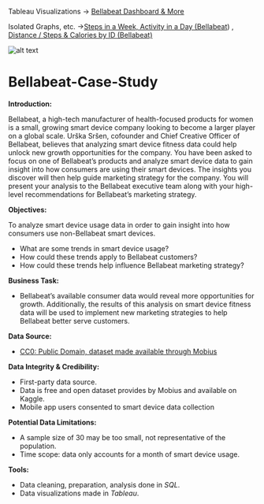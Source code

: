 Tableau Visualizations -> [Bellabeat Dashboard & More](https://public.tableau.com/app/profile/andy.zheng2905/viz/BellabeatDashboardMore/BellabeatDashboardMore-)

Isolated Graphs, etc. ->[Steps in a Week, Activity in a Day (Bellabeat](https://public.tableau.com/app/profile/andy.zheng2905/viz/StepsinaWeekActivityinaDayBellabeat/Bellabeat2)) , [Distance / Steps & Calories by ID (Bellabeat)](https://public.tableau.com/app/profile/andy.zheng2905/viz/DistanceStepsCaloriesbyIDBellabeat/TotalDistanceStepsCaloriesID)

![alt text](https://i.ebayimg.com/images/g/6o4AAOSwJ5RbHTum/s-l640.jpg)

# Bellabeat-Case-Study

**Introduction:**

Bellabeat, a high-tech manufacturer of health-focused products for women is a small, growing smart device company looking to become a larger player on a global scale. Urška Sršen, cofounder and Chief Creative Officer of Bellabeat, believes that analyzing smart device fitness data could help unlock new growth opportunities for the company. You have been asked to focus on one of Bellabeat’s products and analyze smart device data to gain insight into how consumers are using their smart devices. The insights you discover will then help guide marketing strategy for the company. You will present your analysis to the Bellabeat executive team along with your high-level recommendations for Bellabeat’s marketing strategy.

**Objectives:**

To analyze smart device usage data in order to gain insight into how consumers use non-Bellabeat smart devices.

- What are some trends in smart device usage?
- How could these trends apply to Bellabeat customers?
- How could these trends help influence Bellabeat marketing strategy?

**Business Task:**

- Bellabeat’s available consumer data would reveal more opportunities for growth. Additionally, the results of this analysis on smart device fitness data will be used to implement new marketing strategies to help Bellabeat better serve customers.

**Data Source:**

- [CC0: Public Domain, dataset made available through Mobius](https://www.kaggle.com/arashnic/fitbit)

**Data Integrity & Credibility:**

- First-party data source.
- Data is free and open dataset provides by Mobius and available on Kaggle. 
- Mobile app users consented to smart device data collection

**Potential Data Limitations:**

- A sample size of 30 may be too small, not representative of the population. 
- Time scope: data only accounts for a month of smart device usage.

**Tools:**

- Data cleaning, preparation, analysis done in *SQL*.
- Data visualizations made in *Tableau*.
